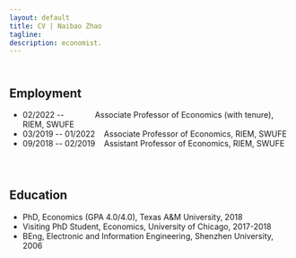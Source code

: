 ```yaml
---
layout: default
title: CV | Naibao Zhao
tagline: 
description: economist.
---
```

<!--
<div class="navbar">
    <div class="navbar-inner">
        <ul class="nav">
            <li><a href="#current">current courses</a></li>
            <li><a href="#shortcourses">short courses</a></li>
            <li><a href="#misc">misc lectures</a></li>
            <li><a href="#old">former courses</a></li>
        </ul>
    </div>
</div> -->
## <a name="instructor"></a> <br/> Employment
* 02/2022 -- &nbsp;&nbsp;&nbsp;&nbsp;&nbsp;&nbsp;&nbsp;&nbsp;&nbsp;&nbsp;&nbsp;&nbsp;  Associate Professor of Economics (with tenure), RIEM, SWUFE<br/>
* 03/2019 -- 01/2022 &nbsp;&nbsp;  Associate Professor of Economics, RIEM, SWUFE<br/>
* 09/2018 -- 02/2019 &nbsp;&nbsp;  Assistant Professor of Economics, RIEM, SWUFE<br/><br/>


## <a name="instructor"></a> <br/> Education
* PhD, Economics (GPA 4.0/4.0), Texas A&M University, 2018<br/>
* Visiting PhD Student, Economics, University of Chicago, 2017-2018<br/>
* BEng, Electronic and Information Engineering, Shenzhen University, 2006<br/><br/>


